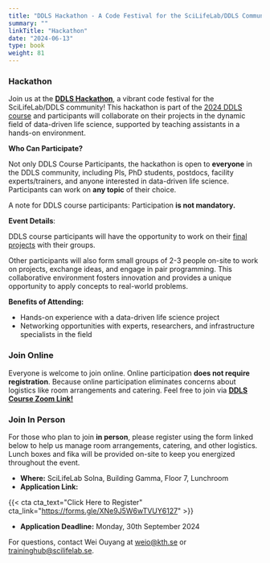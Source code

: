 ```yaml
---
title: "DDLS Hackathon - A Code Festival for the SciLifeLab/DDLS Community"
summary: ""
linkTitle: "Hackathon"
date: "2024-06-13"
type: book
weight: 81
---
```


<!-- updated: 14.09.2024 -->

### Hackathon

Join us at the **[DDLS Hackathon](https://training.scilifelab.se/events/data-driven-life-science-hackathon)**, a vibrant code festival for the SciLifeLab/DDLS community! This hackathon is part of the [2024 DDLS course](https://ddls.aicell.io/course/ddls-2024/) and participants will collaborate on their projects in the dynamic field of data-driven life science, supported by teaching assistants in a hands-on environment.

**Who Can Participate?**

Not only DDLS Course Participants, the hackathon is open to **everyone** in the DDLS community, including PIs, PhD students, postdocs, facility experts/trainers, and anyone interested in data-driven life science. Participants can work on **any topic** of their choice.

A note for DDLS course participants: Participation **is not mandatory.**

**Event Details**:

DDLS course participants will have the opportunity to work on their [final projects](../final-project/) with their groups.

Other participants will also form small groups of 2-3 people on-site to work on projects, exchange ideas, and engage in pair programming. This collaborative environment fosters innovation and provides a unique opportunity to apply concepts to real-world problems.


**Benefits of Attending:**

- Hands-on experience with a data-driven life science project
- Networking opportunities with experts, researchers, and infrastructure specialists in the field

### Join Online

Everyone is welcome to join online. Online participation **does not require registration**. Because online participation eliminates concerns about logistics like room arrangements and catering. Feel free to join via **[DDLS Course Zoom Link!](https://www.google.com/url?q=https://kth-se.zoom.us/j/69812177998&sa=D&source=calendar&ust=1726925483509968&usg=AOvVaw0yr9mtkh1oqW3dJQ4Aakzy)**


### Join In Person

For those who plan to join **in person**, please register using the form linked below to help us manage room arrangements, catering, and other logistics. Lunch boxes and fika will be provided on-site to keep you energized throughout the event.

- **Where:** SciLifeLab Solna, Building Gamma, Floor 7, Lunchroom
- **Application Link:**

{{< cta cta_text="Click Here to Register" cta_link="https://forms.gle/XNe9J5W6wTVUY6127" >}}

- **Application Deadline:** Monday, 30th September 2024

For questions, contact Wei Ouyang at <weio@kth.se> or <traininghub@scilifelab.se>.